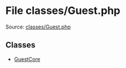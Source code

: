 File classes/Guest.php
=========

Source: [classes/Guest.php](https://github.com/PrestaShop/PrestaShop/blob/1.5.0.15/classes/Guest.php)


Classes
-------

* [GuestCore](class.GuestCore.md)

